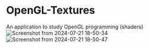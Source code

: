 # OpenGL-Textures
An application to study OpenGL programming (shaders)
![Screenshot from 2024-07-21 18-50-34](https://github.com/user-attachments/assets/cee76ac4-a31e-40a2-8d87-03102b917051)
![Screenshot from 2024-07-21 18-50-47](https://github.com/user-attachments/assets/a3612510-bd93-4467-b368-c53e16df60f3)

